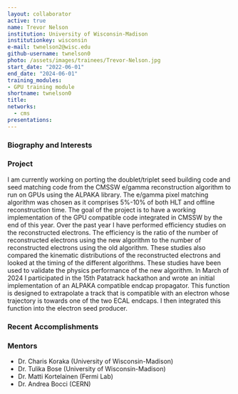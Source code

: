 ```yaml
---
layout: collaborator
active: true
name: Trevor Nelson
institution: University of Wisconsin-Madison
institutionkey: wisconsin
e-mail: twnelson2@wisc.edu
github-username: twnelson0
photo: /assets/images/trainees/Trevor-Nelson.jpg
start_date: "2022-06-01"
end_date: "2024-06-01"
training_modules:
- GPU training module
shortname: twnelson0
title: 
networks:
  - cms
presentations:
---
```


### Biography and Interests

### Project
I am currently working on porting the doublet/triplet seed building code and seed matching code from the CMSSW e/gamma reconstruction algorithm to run on GPUs using the ALPAKA library. The e/gamma pixel matching algorithm was chosen as it comprises 5%-10% of both HLT and offline reconstruction time. The goal of the project is to have a working implementation of the GPU compatible code integrated in CMSSW by the end of this year. Over the past year I have performed efficiency studies on the reconstructed electrons. The efficiency is the ratio of the number of reconstructed electrons using the new algorithm to the number of reconstructed electrons using the old algorithm. These studies also compared the kinematic distributions of the reconstructed electrons and looked at the timing of the different algorithms. These studies have been used to validate the physics performance of the new algorithm. In March of 2024 I participated in the 15th Patatrack hackathon and wrote an initial implementation of an ALPAKA compatible endcap propagator. This function is designed to extrapolate a track that is compatible with an electron whose trajectory is towards one of the two ECAL endcaps. I then integrated this function into the electron seed producer. 

### Recent Accomplishments
 
### Mentors
 * Dr. Charis Koraka (University of Wisconsin-Madison)
 * Dr. Tulika Bose (University of Wisconsin-Madison)
 * Dr. Matti Kortelainen (Fermi Lab)
 * Dr. Andrea Bocci (CERN)


